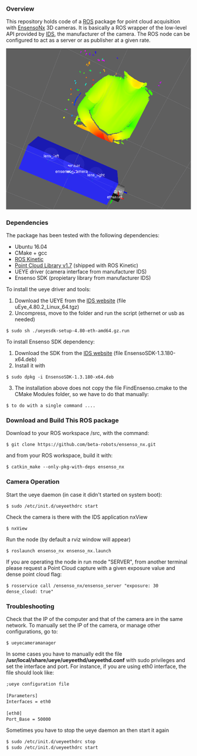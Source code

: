 
### Overview
This repository holds code of a [ROS](http://www.ros.org) package for point cloud acquisition with  [EnsensoNx](https://en.ids-imaging.com/ensenso-stereo-3d-camera.html) 3D cameras. It is basically a ROS wrapper of the low-level API provided by [IDS](https://en.ids-imaging.com), the manufacturer of the camera. The ROS node can be configured to act as a server or as publisher at a given rate.

![Camera and cloud at rviz](media/20160801_ensenso_ros_cropped.png)

### Dependencies
The package has been tested with the following dependencies:
* Ubuntu 16.04
* CMake + gcc
* [ROS Kinetic](http://wiki.ros.org/kinetic)
* [Point Cloud Library v1.7](http://www.pointclouds.org/) (shipped with ROS Kinetic)
* UEYE driver (camera interface from manufacturer IDS)
* Ensenso SDK (propietary library from manufacturer IDS)

To install the ueye driver and tools:

1. Download the UEYE from the [IDS website](http://www.ensenso.com/support/sdk-download/) (file uEye_4.80.2_Linux_64.tgz)
2. Uncompress, move to the folder and run the script (ethernet or usb as needed)
```shell
$ sudo sh ./ueyesdk-setup-4.80-eth-amd64.gz.run
```

To install Ensenso SDK dependency:

1. Download the SDK from the [IDS website](http://www.ensenso.com/support/sdk-download/) (file EnsensoSDK-1.3.180-x64.deb)
2. Install it with
```shell
$ sudo dpkg -i EnsensoSDK-1.3.180-x64.deb
```
3. The installation above does not copy the file FindEnsenso.cmake to the CMake Modules folder, so we have to do that manually:
```shell
$ to do with a single command ....
```


### Download and Build This ROS package
Download to your ROS workspace /src, with the command:
```shell
$ git clone https://github.com/beta-robots/ensenso_nx.git
```
and from your ROS workspace, build it with:
```shell
$ catkin_make --only-pkg-with-deps ensenso_nx
```

### Camera Operation
Start the ueye daemon (in case it didn't started on system boot):
```shell
$ sudo /etc/init.d/ueyeethdrc start
```
Check the camera is there with the IDS application nxView
```shell
$ nxView
```
Run the node (by default a rviz window will appear)
```shell
$ roslaunch ensenso_nx ensenso_nx.launch
```
If you are operating the node in run mode "SERVER", from another terminal please request a Point Cloud capture with a given exposure value and dense point cloud flag:
```shell
$ rosservice call /ensenso_nx/ensenso_server "exposure: 30 dense_cloud: true"
```

### Troubleshooting
Check that the IP of the computer and that of the camera are in the same network. To manually set the IP of the camera, or manage other configurations, go to:
```shell
$ ueyecameramanager
```

In some cases you have to manually edit the file **/usr/local/share/ueye/ueyeethd/ueyeethd.conf** with sudo privileges and set the interface and port. For instance, if you are using eth0 interface, the file should look like:
```shell
;ueye configuration file

[Parameters]
Interfaces = eth0

[eth0]
Port_Base = 50000
```

Sometimes you have to stop the ueye daemon an then start it again
```shell
$ sudo /etc/init.d/ueyeethdrc stop
$ sudo /etc/init.d/ueyeethdrc start
```

